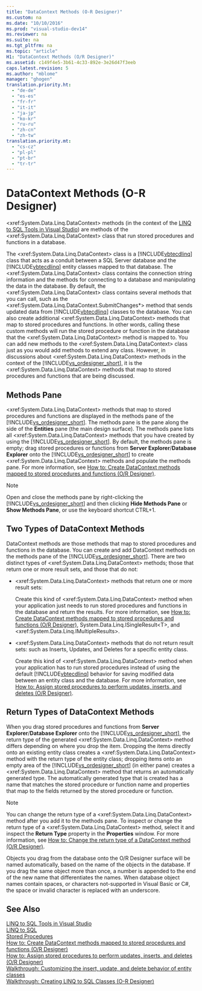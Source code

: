 ```yaml
---
title: "DataContext Methods (O-R Designer)"
ms.custom: na
ms.date: "10/10/2016"
ms.prod: "visual-studio-dev14"
ms.reviewer: na
ms.suite: na
ms.tgt_pltfrm: na
ms.topic: "article"
H1: "DataContext Methods (O/R Designer)"
ms.assetid: c149f4e5-3b61-4c33-892e-3e26d47f3eeb
caps.latest.revision: 5
ms.author: "mblome"
manager: "ghogen"
translation.priority.ht: 
  - "de-de"
  - "es-es"
  - "fr-fr"
  - "it-it"
  - "ja-jp"
  - "ko-kr"
  - "ru-ru"
  - "zh-cn"
  - "zh-tw"
translation.priority.mt: 
  - "cs-cz"
  - "pl-pl"
  - "pt-br"
  - "tr-tr"
---
```

# DataContext Methods (O-R Designer)
\<xref:System.Data.Linq.DataContext> methods (in the context of the [LINQ to SQL Tools in Visual Studio](../VS_raddata/linq-to-sql-tools-in-visual-studio2.md)) are methods of the \<xref:System.Data.Linq.DataContext> class that run stored procedures and functions in a database.  
  
 The \<xref:System.Data.Linq.DataContext> class is a [!INCLUDE[vbtecdlinq](../VS_raddata/includes/vbtecdlinq_md.md)] class that acts as a conduit between a SQL Server database and the [!INCLUDE[vbtecdlinq](../VS_raddata/includes/vbtecdlinq_md.md)] entity classes mapped to that database. The \<xref:System.Data.Linq.DataContext> class contains the connection string information and the methods for connecting to a database and manipulating the data in the database. By default, the \<xref:System.Data.Linq.DataContext> class contains several methods that you can call, such as the \<xref:System.Data.Linq.DataContext.SubmitChanges*> method that sends updated data from [!INCLUDE[vbtecdlinq](../VS_raddata/includes/vbtecdlinq_md.md)] classes to the database. You can also create additional \<xref:System.Data.Linq.DataContext> methods that map to stored procedures and functions. In other words, calling these custom methods will run the stored procedure or function in the database that the \<xref:System.Data.Linq.DataContext> method is mapped to. You can add new methods to the \<xref:System.Data.Linq.DataContext> class just as you would add methods to extend any class. However, in discussions about \<xref:System.Data.Linq.DataContext> methods in the context of the [!INCLUDE[vs_ordesigner_short](../VS_raddata/includes/vs_ordesigner_short_md.md)], it is the \<xref:System.Data.Linq.DataContext> methods that map to stored procedures and functions that are being discussed.  
  
## Methods Pane  
 \<xref:System.Data.Linq.DataContext> methods that map to stored procedures and functions are displayed in the methods pane of the [!INCLUDE[vs_ordesigner_short](../VS_raddata/includes/vs_ordesigner_short_md.md)]. The methods pane is the pane along the side of the **Entities** pane (the main design surface). The methods pane lists all \<xref:System.Data.Linq.DataContext> methods that you have created by using the [!INCLUDE[vs_ordesigner_short](../VS_raddata/includes/vs_ordesigner_short_md.md)]. By default, the methods pane is empty; drag stored procedures or functions from **Server Explorer**/**Database Explorer** onto the [!INCLUDE[vs_ordesigner_short](../VS_raddata/includes/vs_ordesigner_short_md.md)] to create \<xref:System.Data.Linq.DataContext> methods and populate the methods pane. For more information, see [How to: Create DataContext methods mapped to stored procedures and functions (O/R Designer)](../VS_raddata/how-to--create-datacontext-methods-mapped-to-stored-procedures-and-functions--o-r-designer-.md).  
  
> [!NOTE]
>  Open and close the methods pane by right-clicking the [!INCLUDE[vs_ordesigner_short](../VS_raddata/includes/vs_ordesigner_short_md.md)] and then clicking **Hide Methods Pane** or **Show Methods Pane**, or use the keyboard shortcut CTRL+1.  
  
## Two Types of DataContext Methods  
 DataContext methods are those methods that map to stored procedures and functions in the database. You can create and add DataContext methods on the methods pane of the [!INCLUDE[vs_ordesigner_short](../VS_raddata/includes/vs_ordesigner_short_md.md)]. There are two distinct types of \<xref:System.Data.Linq.DataContext> methods; those that return one or more result sets, and those that do not:  
  
-   \<xref:System.Data.Linq.DataContext> methods that return one or more result sets:  
  
     Create this kind of \<xref:System.Data.Linq.DataContext> method when your application just needs to run stored procedures and functions in the database and return the results. For more information, see [How to: Create DataContext methods mapped to stored procedures and functions (O/R Designer)](../VS_raddata/how-to--create-datacontext-methods-mapped-to-stored-procedures-and-functions--o-r-designer-.md), System.Data.Linq.ISingleResult\<T>, and \<xref:System.Data.Linq.IMultipleResults>.  
  
-   \<xref:System.Data.Linq.DataContext> methods that do not return result sets: such as Inserts, Updates, and Deletes for a specific entity class.  
  
     Create this kind of \<xref:System.Data.Linq.DataContext> method when your application has to run stored procedures instead of using the default [!INCLUDE[vbtecdlinq](../VS_raddata/includes/vbtecdlinq_md.md)] behavior for saving modified data between an entity class and the database. For more information, see [How to: Assign stored procedures to perform updates, inserts, and deletes (O/R Designer)](../VS_raddata/how-to--assign-stored-procedures-to-perform-updates--inserts--and-deletes--o-r-designer-.md).  
  
## Return Types of DataContext Methods  
 When you drag stored procedures and functions from **Server Explorer**/**Database Explorer** onto the [!INCLUDE[vs_ordesigner_short](../VS_raddata/includes/vs_ordesigner_short_md.md)], the return type of the generated \<xref:System.Data.Linq.DataContext> method differs depending on where you drop the item. Dropping the items directly onto an existing entity class creates a \<xref:System.Data.Linq.DataContext> method with the return type of the entity class; dropping items onto an empty area of the [!INCLUDE[vs_ordesigner_short](../VS_raddata/includes/vs_ordesigner_short_md.md)] (in either pane) creates a \<xref:System.Data.Linq.DataContext> method that returns an automatically generated type. The automatically generated type that is created has a name that matches the stored procedure or function name and properties that map to the fields returned by the stored procedure or function.  
  
> [!NOTE]
>  You can change the return type of a \<xref:System.Data.Linq.DataContext> method after you add it to the methods pane. To inspect or change the return type of a \<xref:System.Data.Linq.DataContext> method, select it and inspect the **Return Type** property in the **Properties** window. For more information, see [How to: Change the return type of a DataContext method (O/R Designer)](../VS_raddata/how-to--change-the-return-type-of-a-datacontext-method--o-r-designer-.md).  
  
 Objects you drag from the database onto the O/R Designer surface will be named automatically, based on the name of the objects in the database. If you drag the same object more than once, a number is appended to the end of the new name that differentiates the names. When database object names contain spaces, or characters not-supported in Visual Basic or C#, the space or invalid character is replaced with an underscore.  
  
## See Also  
 [LINQ to SQL Tools in Visual Studio](../VS_raddata/linq-to-sql-tools-in-visual-studio2.md)   
 [LINQ to SQL](../Topic/LINQ%20to%20SQL.md)   
 [Stored Procedures](../Topic/Stored%20Procedures.md)   
 [How to: Create DataContext methods mapped to stored procedures and functions (O/R Designer)](../VS_raddata/how-to--create-datacontext-methods-mapped-to-stored-procedures-and-functions--o-r-designer-.md)   
 [How to: Assign stored procedures to perform updates, inserts, and deletes (O/R Designer)](../VS_raddata/how-to--assign-stored-procedures-to-perform-updates--inserts--and-deletes--o-r-designer-.md)   
 [Walkthrough: Customizing the insert, update, and delete behavior of entity classes](../VS_raddata/walkthrough--customizing-the-insert--update--and-delete-behavior-of-entity-classes.md)   
 [Walkthrough: Creating LINQ to SQL Classes (O-R Designer)](../Topic/Walkthrough:%20Creating%20LINQ%20to%20SQL%20Classes%20\(O-R%20Designer\).md)